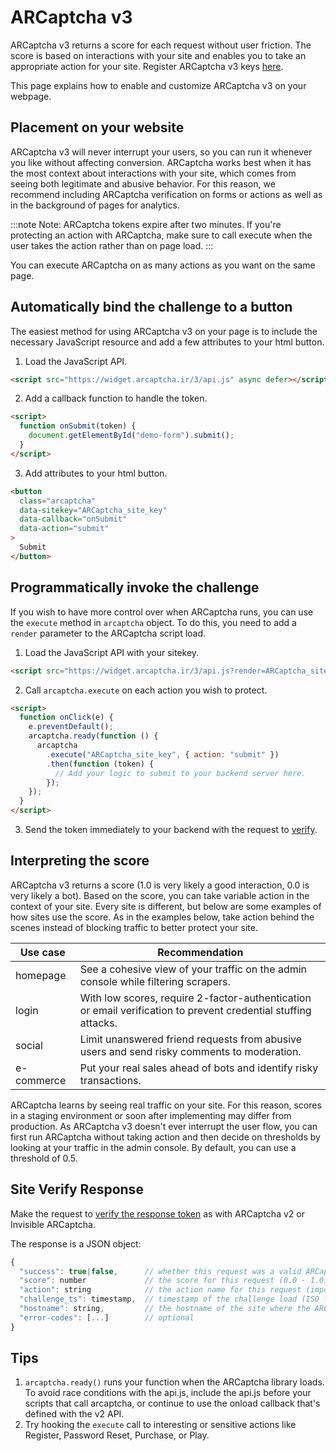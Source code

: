 # ARCaptcha v3

ARCaptcha v3 returns a score for each request without user friction. The score is based on interactions with your site and enables you to take an appropriate action for your site. Register ARCaptcha v3 keys [here](https://arcaptcha.ir/).

This page explains how to enable and customize ARCaptcha v3 on your webpage.

## Placement on your website

ARCaptcha v3 will never interrupt your users, so you can run it whenever you like without affecting conversion. ARCaptcha works best when it has the most context about interactions with your site, which comes from seeing both legitimate and abusive behavior. For this reason, we recommend including ARCaptcha verification on forms or actions as well as in the background of pages for analytics.

:::note
Note: ARCaptcha tokens expire after two minutes. If you're protecting an action with ARCaptcha, make sure to call execute when the user takes the action rather than on page load.
:::

You can execute ARCaptcha on as many actions as you want on the same page.

## Automatically bind the challenge to a button

The easiest method for using ARCaptcha v3 on your page is to include the necessary JavaScript resource and add a few attributes to your html button.

1. Load the JavaScript API.

```html
<script src="https://widget.arcaptcha.ir/3/api.js" async defer></script>
```

2. Add a callback function to handle the token.

```html
<script>
  function onSubmit(token) {
    document.getElementById("demo-form").submit();
  }
</script>
```

3. Add attributes to your html button.

```html
<button
  class="arcaptcha"
  data-sitekey="ARCaptcha_site_key"
  data-callback="onSubmit"
  data-action="submit"
>
  Submit
</button>
```

## Programmatically invoke the challenge

If you wish to have more control over when ARCaptcha runs, you can use the `execute` method in `arcaptcha` object. To do this, you need to add a `render` parameter to the ARCaptcha script load.

1. Load the JavaScript API with your sitekey.

```html
<script src="https://widget.arcaptcha.ir/3/api.js?render=ARCaptcha_site_key"></script>
```

2. Call `arcaptcha.execute` on each action you wish to protect.

```html
<script>
  function onClick(e) {
    e.preventDefault();
    arcaptcha.ready(function () {
      arcaptcha
        .execute("ARCaptcha_site_key", { action: "submit" })
        .then(function (token) {
          // Add your logic to submit to your backend server here.
        });
    });
  }
</script>
```

3. Send the token immediately to your backend with the request to [verify](/verify).

## Interpreting the score

ARCaptcha v3 returns a score (1.0 is very likely a good interaction, 0.0 is very likely a bot). Based on the score, you can take variable action in the context of your site. Every site is different, but below are some examples of how sites use the score. As in the examples below, take action behind the scenes instead of blocking traffic to better protect your site.

| Use case   | Recommendation                                                                                                 |
| ---------- | -------------------------------------------------------------------------------------------------------------- |
| homepage   | See a cohesive view of your traffic on the admin console while filtering scrapers.                             |
| login      | With low scores, require 2-factor-authentication or email verification to prevent credential stuffing attacks. |
| social     | Limit unanswered friend requests from abusive users and send risky comments to moderation.                     |
| e-commerce | Put your real sales ahead of bots and identify risky transactions.                                             |

ARCaptcha learns by seeing real traffic on your site. For this reason, scores in a staging environment or soon after implementing may differ from production. As ARCaptcha v3 doesn't ever interrupt the user flow, you can first run ARCaptcha without taking action and then decide on thresholds by looking at your traffic in the admin console. By default, you can use a threshold of 0.5.

## Site Verify Response

Make the request to [verify the response token](/verify) as with ARCaptcha v2 or Invisible ARCaptcha.

The response is a JSON object:

```js
{
  "success": true|false,      // whether this request was a valid ARCaptcha token for your site
  "score": number             // the score for this request (0.0 - 1.0)
  "action": string            // the action name for this request (important to verify)
  "challenge_ts": timestamp,  // timestamp of the challenge load (ISO format yyyy-MM-dd'T'HH:mm:ssZZ)
  "hostname": string,         // the hostname of the site where the ARCaptcha was solved
  "error-codes": [...]        // optional
}
```

## Tips

1. `arcaptcha.ready()` runs your function when the ARCaptcha library loads. To avoid race conditions with the api.js, include the api.js before your scripts that call arcaptcha, or continue to use the onload callback that's defined with the v2 API.
2. Try hooking the `execute` call to interesting or sensitive actions like Register, Password Reset, Purchase, or Play.
